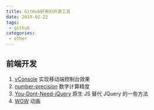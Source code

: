 ```yaml
---
title: GitHub好用的开源工具
date: 2019-02-22
tags:
 - github        
categories: 
 - other
---
```


## 前端开发

1. [vConsole](https://github.com/Tencent/vConsole) 实现移动端控制台效果
2. [number-precision](https://github.com/nefe/number-precision) 数字计算精度
3. [You-Dont-Need-jQuery](https://github.com/nefe/You-Dont-Need-jQuery/blob/master/README.zh-CN.md) 原生 JS 替代 JQuery 的一些方法
4. [WOW](https://www.delac.io/wow/index.html) 动画